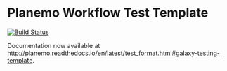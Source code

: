 # Planemo Workflow Test Template

[![Build Status](https://travis-ci.org/jmchilton/planemo-workflow-test-template.svg?branch=master)](https://travis-ci.org/jmchilton/planemo-workflow-test-template)

Documentation now available at http://planemo.readthedocs.io/en/latest/test_format.html#galaxy-testing-template.
